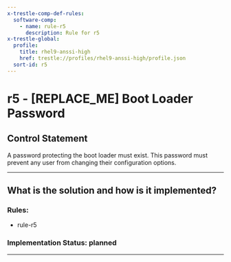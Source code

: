 ```yaml
---
x-trestle-comp-def-rules:
  software-comp:
    - name: rule-r5
      description: Rule for r5
x-trestle-global:
  profile:
    title: rhel9-anssi-high
    href: trestle://profiles/rhel9-anssi-high/profile.json
  sort-id: r5
---
```


# r5 - \[REPLACE_ME\] Boot Loader Password

## Control Statement

A password protecting the boot loader must exist. This password must prevent any user from changing their configuration options.

______________________________________________________________________

## What is the solution and how is it implemented?

<!-- For implementation status enter one of: implemented, partial, planned, alternative, not-applicable -->

<!-- Note that the list of rules under ### Rules: is read-only and changes will not be captured after assembly to JSON -->

<!-- Add control implementation description here for control: r5 -->

### Rules:

  - rule-r5

### Implementation Status: planned

______________________________________________________________________
